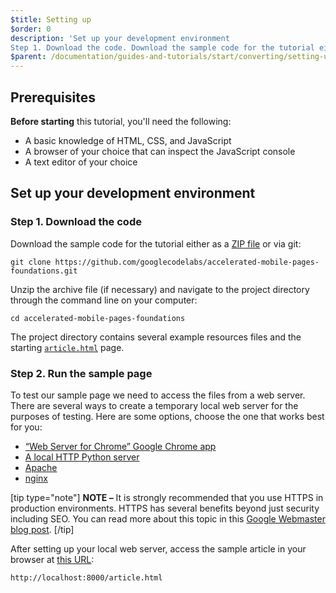 ```yaml
---
$title: Setting up
$order: 0
description: 'Set up your development environment
Step 1. Download the code. Download the sample code for the tutorial either as a ZIP file or via git ...'
$parent: /documentation/guides-and-tutorials/start/converting/setting-up.md
---
```


## Prerequisites

**Before starting** this tutorial, you'll need the following:

- A basic knowledge of HTML, CSS, and JavaScript
- A browser of your choice that can inspect the JavaScript console
- A text editor of your choice

## Set up your development environment

### Step 1. Download the code

Download the sample code for the tutorial either as a [ZIP file](https://github.com/googlecodelabs/accelerated-mobile-pages-foundations/archive/master.zip) or via git:

```shell
git clone https://github.com/googlecodelabs/accelerated-mobile-pages-foundations.git
```

Unzip the archive file (if necessary) and navigate to the project directory through the command line on your computer:

```shell
cd accelerated-mobile-pages-foundations
```

The project directory contains several example resources files and the starting [`article.html`](https://github.com/googlecodelabs/accelerated-mobile-pages-foundations/blob/master/article.html) page.

### Step 2. Run the sample page

To test our sample page we need to access the files from a web server. There are several ways to create a temporary local web server for the purposes of testing. Here are some options, choose the one that works best for you:

- [“Web Server for Chrome” Google Chrome app](https://chrome.google.com/webstore/detail/web-server-for-chrome/ofhbbkphhbklhfoeikjpcbhemlocgigb)
- [A local HTTP Python server](https://developer.mozilla.org/en-US/docs/Learn/Common_questions/set_up_a_local_testing_server#Running_a_simple_local_HTTP_server)
- [Apache](https://httpd.apache.org/docs/2.4/getting-started.html)
- [nginx](http://nginx.org/)

[tip type="note"]
**NOTE –** It is strongly recommended that you use HTTPS in production environments. HTTPS has several benefits beyond just security including SEO. You can read more about this topic in this [Google Webmaster blog post](https://webmasters.googleblog.com/2014/08/https-as-ranking-signal.html).
[/tip]

After setting up your local web server, access the sample article in your browser at [this URL](http://localhost:8000/article.html):

```text
http://localhost:8000/article.html
```
